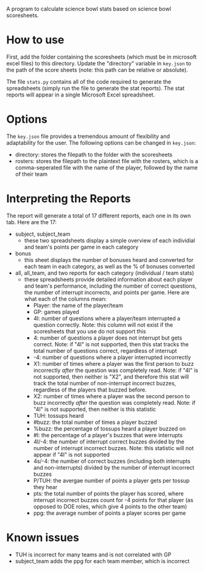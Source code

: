 

A program to calculate science bowl stats based on science bowl scoresheets.

# How to use
First, add the folder containing the scoresheets (which must be in microsoft excel files) to this directory. Update the "directory" variable in ``key.json`` to the path of the score sheets (note: this path can be relative or absolute). 

The file ``stats.py`` contains all of the code required to generate the spreadsheets (simply run the file to generate the stat reports). The stat reports will appear in a single Microsoft Excel spreadsheet. 

# Options
The ``key.json`` file provides a tremendous amount of flexibility and adaptability for the user. The following options can be changed in ``key.json``:
- directory: stores the filepath to the folder with the scoresheets
- rosters: stores the filepath to the plaintext file with the rosters, which is a comma-seperated file with the name of the player, followed by the name of their team

# Interpreting the Reports
The report will generate a total of 17 different reports, each one in its own tab. Here are the 17:
- subject, subject_team
    - these two spreadsheets display a simple overview of each individial and team's points per game in each category
- bonus
    - this sheet displays the number of bonuses heard and converted for each team in each category, as well as the % of bonuses converted
- all, all_team, and two reports for each category (individual / team stats)
    - these spreadsheets provide detailed information about each player and team's performance, including the number of correct questions, the number of interrupt incorrects, and points per game. Here are what each of the columns mean:
        - Player: the name of the player/team
        - GP: games played
        - 4I: number of questions where a player/team interrupted a question correctly. Note: this column will not exist if the scoresheets that you use do not support this
        - 4: number of questions a player does not interrupt but gets correct. Note: if "4I" is not supported, then this stat tracks the total number of questions correct, regardless of interrupt
        - -4: number of questions where a player interrupted incorrectly
        - X1: number of times where a player was the first person to buzz incorrectly *after* the question was completely read. Note: if "4I" is not supported, then neither is "X2", and therefore this stat will track the total number of non-interrupt incorrect buzzes, regardless of the players that buzzed before.
        - X2: number of times where a player was the second person to buzz incorrectly *after* the question was completely read. Note: if "4I" is not supported, then neither is this statistic
        - TUH: tossups heard
        - #buzz: the total number of times a player buzzed
        - %buzz: the percentage of tossups heard a player buzzed on
        - #I: the percentage of a player's buzzes that were interrupts
        - 4I/-4: the number of interrupt correct buzzes divided by the number of interrupt incorrect buzzes. Note: this statistic will not appear if "4I" is not supported
        - 4s/-4: the number of correct buzzes (including both interrupts and non-interrupts) divided by the number of interrupt incorrect buzzes
        - P/TUH: the avergae number of points a player gets per tossup they hear
        - pts: the total number of points the player has scored, where interrupt incorrect buzzes count for -4 points for that player (as opposed to DOE roles, which give 4 points to the other team)
        - ppg: the average number of points a player scores per game

# Known issues
- TUH is incorrect for many teams and is not correlated with GP
- subject_team adds the ppg for each team member, which is incorrect